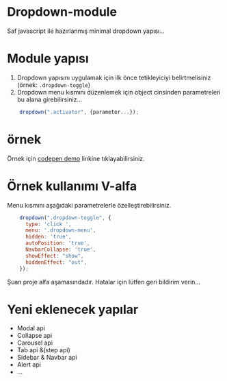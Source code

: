 # Dropdown-module
Saf javascript ile hazırlanmış minimal dropdown yapısı...

# Module yapısı
1. Dropdown yapısını uygulamak için ilk önce tetikleyiciyi belirtmelisiniz (örnek: `.dropdown-toggle`)
2. Dropdown menu kısmını düzenlemek için object cinsinden parametreleri bu alana girebilirsiniz...

```js
    dropdown(".activator", {parameter...});
```
# örnek
Örnek için [codepen demo](https://codepen.io/by-Meftunca/pen/aVKByg) linkine tıklayabilirsiniz.

# Örnek kullanımı V-alfa
Menu kısmını aşağıdaki parametrelerle özelleştirebilirsiniz.

```js
    dropdown(".dropdown-toggle", {
      type: 'click ',
      menu: '.dropdown-menu',
      hidden: 'true',
      autoPosition: 'true',
      NavbarCollapse: 'true',
      showEffect: "show",
      hiddenEffect: "out",
    });
```
Şuan proje alfa aşamasındadır. Hatalar için lütfen geri bildirim verin...

# Yeni eklenecek yapılar

- Modal api
- Collapse api
- Carousel api
- Tab api &(step api)
- Sidebar & Navbar api
- Alert api
- ...

